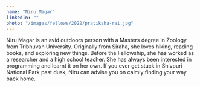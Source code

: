 ```yaml
---
name: "Niru Magar"
linkedIn: ""
photo: "/images/fellows/2022/pratiksha-rai.jpg"
---
```


Niru Magar is an avid outdoors person with a Masters degree in Zoology from Tribhuvan University. Originally from Siraha, she loves hiking, reading books, and exploring new things. Before the Fellowship, she has worked as a researcher and a high school teacher. She has always been interested in programming and learnt it on her own. If you ever get stuck in Shivpuri National Park past dusk, Niru can advise you on calmly finding your way back home.
